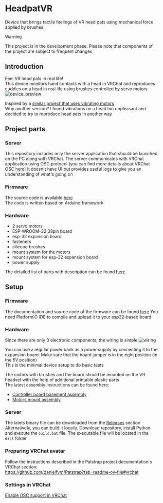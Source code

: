 # HeadpatVR
Device that brings tactile feelings of VR head pats using mechanical force applied by brushes 
> [!WARNING]
> This project is in the development phase. Please note that components of the project are subject to frequent changes

## Introduction
Feel VR head pats in real life!  
This device monitors hand contacts with a head in VRChat and reproduces cuddles on a head in real life using brushes controlled by servo motors
![device_preview](https://github.com/user-attachments/assets/33619470-76d3-4ab6-b97f-7be217b56698)

Inspired by a [similar project that uses vibrating motors](https://github.com/danielfvm/Patstrap)  
Why another version?
I found vibrations on a head too unpleasant and decided to try to reproduce head pats in another way  

## Project parts
### Server
This repository includes only the server application that should be launched on the PC along with VRChat. The server communicates with VRChat application using OSC protocol (you can find more details about VRChat OSC [here](https://docs.vrchat.com/docs/osc-overview)) It doesn't have UI but provides useful logs to give you an understanding of what's going on

### Firmware  
The source code is available [here](https://github.com/Mercuso/headpat-vr-esp)  
The code is written based on Arduino framework

### Hardware
- 2 servo motors
- ESP-WROOM-32 38pin board
- esp-32 expansion board
- fasteners
- silicone brushes
- mount system for the motors
- mount system for esp-32 expansion board
- power supply

The detailed list of parts with description can be found [here](docs/PARTS.md)

## Setup

### Firmware
The documentation and source code of the firmware can be found [here](https://github.com/Mercuso/headpat-vr-esp)
You need PlatformIO IDE to compile and upload it to your esp32-based board  

### Hardware
Since there are only 3 electronic components, the wiring is simple
![wiring](https://github.com/user-attachments/assets/2473b2b2-1a3f-42c4-86a9-93c490f48358)

You can use a regular power bank as a power supply by connecting it to the expansion board. Make sure that the board jumper is in the right position (in the 5V position)  
This is the minimal device setup to do basic tests  

The motors with brushes and the board should be mounted on the VR headset with the help of additional printable plastic parts    
The latest assembly instructions can be found here:  
- [Controller board basement assembly](docs/MC_CASE_ASSEMBLY.md)
- [Motors mount assembly](docs/HEAD_MOUNT_ASSEMBLY.md)


### Server
The latets binary file can be downloaded from the [Releases](https://github.com/Mercuso/headpat-vr/releases) section
Alternatively, you can build it locally. Download repository, install Python and execute the `build.bat` file. The executable file will be located in the `dist` folder

### Preparing VRChat avatar
Follow the instructions described in the Patstrap project documentation's VRChat section:  
https://github.com/danielfvm/Patstrap?tab=readme-ov-file#vrchat

### Settings in VRChat
[Enable OSC support in VRChat](https://docs.vrchat.com/docs/osc-overview#enabling-it)
